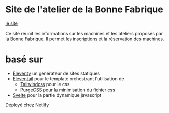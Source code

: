 # Site de l'atelier de la Bonne Fabrique
[le site](https://atelier.labonnefabrique.fr)

Ce site réunit les informations sur les machines et les ateliers proposés par la Bonne Fabrique. Il permet les inscriptions et la réservation des machines.

# basé sur

- [Eleventy](https://11ty.dev) un générateur de sites statiques
- [Eleventail](https://github.com/philhawksworth/eleventail) pour le template orchestrant l'utilisation de
    - [Tailwindcss](https://tailwindcss.com) pour le css
    - [PurgeCSS](https://www.purgecss.com/) pour la minimisation du fichier css
- [Svelte](https://svelte.dev/) pour la partie dynamique javascript

Déployé chez Netlify